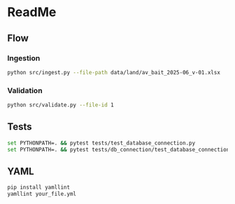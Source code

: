 # ReadMe

## Flow
### Ingestion
```bash
python src/ingest.py --file-path data/land/av_bait_2025-06_v-01.xlsx
```
### Validation
```bash
python src/validate.py --file-id 1
```
## Tests
```bash
set PYTHONPATH=. && pytest tests/test_database_connection.py
set PYTHONPATH=. && pytest tests/db_connection/test_database_connection.py
```

## YAML
```bash
pip install yamllint
yamllint your_file.yml
```